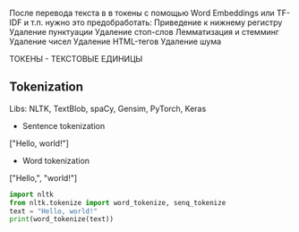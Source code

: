 После перевода текста в в токены с помощью Word Embeddings или TF-IDF и т.п. нужно это предобработать:
Приведение к нижнему регистру
Удаление пунктуации
Удаление стоп-слов
Лемматизация и стемминг
Удаление чисел
Удаление HTML-тегов
Удаление шума

ТОКЕНЫ - ТЕКСТОВЫЕ ЕДИНИЦЫ

## Tokenization

Libs: NLTK, TextBlob, spaCy, Gensim, PyTorch, Keras

- Sentence tokenization

\["Hello, world!"]

- Word tokenization

\["Hello,", "world!"]

``` python
import nltk
from nltk.tokenize import word_tokenize, senq_tokenize
text = "Hello, world!"
print(word_tokenize(text))
```








